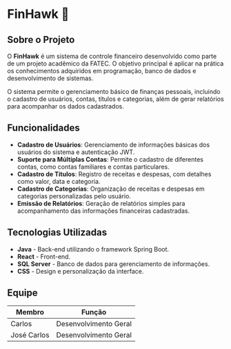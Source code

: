 # FinHawk 🦅

## Sobre o Projeto
O **FinHawk** é um sistema de controle financeiro desenvolvido como parte de um projeto acadêmico da FATEC. O objetivo principal é aplicar na prática os conhecimentos adquiridos em programação, banco de dados e desenvolvimento de sistemas.

O sistema permite o gerenciamento básico de finanças pessoais, incluindo o cadastro de usuários, contas, títulos e categorias, além de gerar relatórios para acompanhar os dados cadastrados.

## Funcionalidades
- **Cadastro de Usuários**: Gerenciamento de informações básicas dos usuários do sistema e autenticação JWT.
- **Suporte para Múltiplas Contas**: Permite o cadastro de diferentes contas, como contas familiares e contas particulares.
- **Cadastro de Títulos**: Registro de receitas e despesas, com detalhes como valor, data e categoria.
- **Cadastro de Categorias**: Organização de receitas e despesas em categorias personalizadas pelo usuário.
- **Emissão de Relatórios**: Geração de relatórios simples para acompanhamento das informações financeiras cadastradas.

## Tecnologias Utilizadas
- **Java** - Back-end utilizando o framework Spring Boot.
- **React** - Front-end.
- **SQL Server** - Banco de dados para gerenciamento de informações.
- **CSS** - Design e personalização da interface.

## Equipe
| Membro         | Função                     |
|----------------|----------------------------|
| Carlos         | Desenvolvimento Geral      |
| José Carlos    | Desenvolvimento Geral      |

